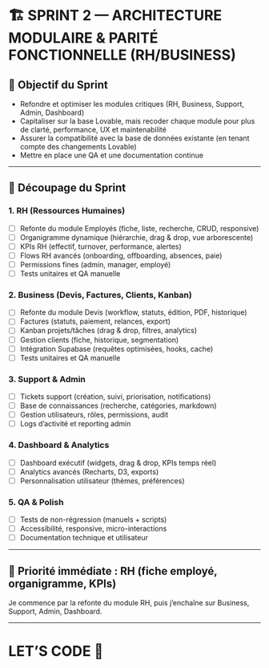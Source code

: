 # 🏗️ SPRINT 2 — ARCHITECTURE MODULAIRE & PARITÉ FONCTIONNELLE (RH/BUSINESS)

## 🎯 Objectif du Sprint
- Refondre et optimiser les modules critiques (RH, Business, Support, Admin, Dashboard)
- Capitaliser sur la base Lovable, mais recoder chaque module pour plus de clarté, performance, UX et maintenabilité
- Assurer la compatibilité avec la base de données existante (en tenant compte des changements Lovable)
- Mettre en place une QA et une documentation continue

---

## 📅 Découpage du Sprint

### 1. RH (Ressources Humaines)
- [ ] Refonte du module Employés (fiche, liste, recherche, CRUD, responsive)
- [ ] Organigramme dynamique (hiérarchie, drag & drop, vue arborescente)
- [ ] KPIs RH (effectif, turnover, performance, alertes)
- [ ] Flows RH avancés (onboarding, offboarding, absences, paie)
- [ ] Permissions fines (admin, manager, employé)
- [ ] Tests unitaires et QA manuelle

### 2. Business (Devis, Factures, Clients, Kanban)
- [ ] Refonte du module Devis (workflow, statuts, édition, PDF, historique)
- [ ] Factures (statuts, paiement, relances, export)
- [ ] Kanban projets/tâches (drag & drop, filtres, analytics)
- [ ] Gestion clients (fiche, historique, segmentation)
- [ ] Intégration Supabase (requêtes optimisées, hooks, cache)
- [ ] Tests unitaires et QA manuelle

### 3. Support & Admin
- [ ] Tickets support (création, suivi, priorisation, notifications)
- [ ] Base de connaissances (recherche, catégories, markdown)
- [ ] Gestion utilisateurs, rôles, permissions, audit
- [ ] Logs d’activité et reporting admin

### 4. Dashboard & Analytics
- [ ] Dashboard exécutif (widgets, drag & drop, KPIs temps réel)
- [ ] Analytics avancés (Recharts, D3, exports)
- [ ] Personnalisation utilisateur (thèmes, préférences)

### 5. QA & Polish
- [ ] Tests de non-régression (manuels + scripts)
- [ ] Accessibilité, responsive, micro-interactions
- [ ] Documentation technique et utilisateur

---

## 🚦 Priorité immédiate : RH (fiche employé, organigramme, KPIs)

Je commence par la refonte du module RH, puis j’enchaîne sur Business, Support, Admin, Dashboard.

---

# LET’S CODE 🚀

